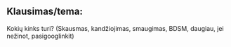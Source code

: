 ## Klausimas/tema:
Kokių kinks turi? (Skausmas, kandžiojimas, smaugimas, BDSM, daugiau, jei nežinot, pasigooglinkit)
